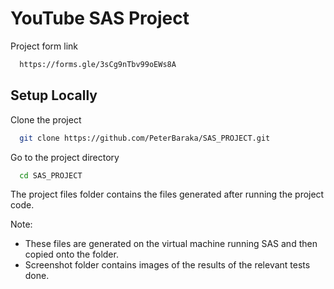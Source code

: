 # YouTube SAS Project

Project form link
```bash
  https://forms.gle/3sCg9nTbv99oEWs8A
```

## Setup Locally

Clone the project

```bash
  git clone https://github.com/PeterBaraka/SAS_PROJECT.git
```

Go to the project directory

```bash
  cd SAS_PROJECT
```

The project files folder contains the files generated after running the project code.

Note: 
* These files are generated on the virtual machine running SAS and then copied onto the folder.
* Screenshot folder contains images of the results of the relevant tests done.